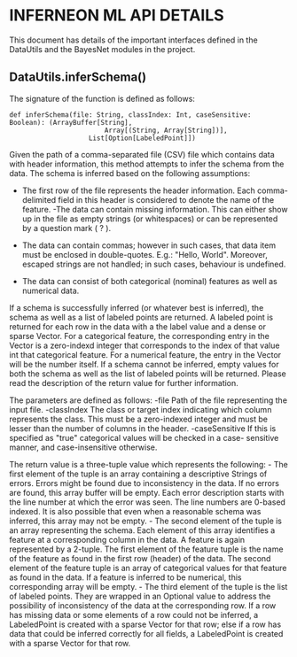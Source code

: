 # INFERNEON ML API DETAILS

This document has details of the important interfaces defined in the DataUtils and the BayesNet modules in the project. 

## DataUtils.inferSchema()

The signature of the function is defined as follows:

```
def inferSchema(file: String, classIndex: Int, caseSensitive: Boolean): (ArrayBuffer[String], 
						Array[(String, Array[String])],
					List[Option[LabeledPoint]])
```

Given the path of a comma-separated file (CSV) file which contains data with header information, this method attempts to infer the schema from the data. The schema is inferred based on the following assumptions:

- The first row of the file represents the header information. Each comma-delimited field in this header
     is considered to denote the name of the feature.
    -The data can contain missing information. This can either show up in the file as empty strings (or
     whitespaces) or can be represented by a question mark ( ? ).

- The data can contain commas; however in such cases, that data item must be enclosed in double-quotes.
     E.g.: "Hello, World". Moreover, escaped strings are not handled; in such cases, behaviour is undefined.
- The data can consist of both categorical (nominal) features as well as numerical data.

If a schema is successfully inferred (or whatever best is inferred), the schema as well as a list of labeled points are returned. A labeled point is returned for each row in the data with a the label value and a dense or sparse Vector. For a categorical feature, the corresponding entry in the Vector is a zero-indexd integer that corresponds to the index of that value int that categorical feature. For a numerical feature, the entry in the Vector will be the number itself. If a schema cannot be inferred, empty values for both the schema as well as the list of labeled points will be returned. Please read the description of the return value for further information. 

The parameters are defined as follows:
     -file Path of the file representing the input file.
    -classIndex  The class or target index indicating which column represents the class. This must be
                        a zero-indexed integer and must be lesser than the number of columns in the header.
    -caseSensitive If this is specified as "true" categorical values will be checked in a case-
                          sensitive manner, and case-insensitive otherwise.

The return value is a three-tuple value which represents the following:
             - The first element of the tuple is an array containing a descriptive Strings of errors. Errors
             might be found due to inconsistency in the data. If no errors are found, this array buffer
             will be empty. Each error description starts with the line number at which the error was seen.
             The line numbers are 0-based indexed. It is also possible that even when a reasonable schema was inferred,
             this array may not be empty.
             - The second element of the tuple is an array representing the schema. Each element of this
             array identifies a feature at a corresponding column in the data. A feature is again represented
             by a 2-tuple. The first element of the feature tuple is the name of the feature as found in the
             first row (header) of the data. The second element of the feature tuple is an array of categorical
             values for that feature as found in the data. If a feature is inferred to be numerical,
             this corresponding array will be empty.
             - The third element of the tuple is the list of labeled points. They are wrapped in an Optional
             value to address the possibility of inconsistency of the data at the corresponding row. If a row has
             missing data or some elements of a row could not be inferred, a LabeledPoint is created with a
             sparse Vector for that row; else if a row has data that could be inferred correctly for all fields, a
             LabeledPoint is created with a sparse Vector for that row.
    
	
